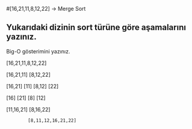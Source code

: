 #[16,21,11,8,12,22] -> Merge Sort

## Yukarıdaki dizinin sort türüne göre aşamalarını yazınız.
Big-O gösterimini yazınız.

[16,21,11,8,12,22]

[16,21,11]                     [8,12,22]

[16,21]     [11]               [8,12]     [22]

[16] [21]                     [8] [12]

[11,16,21]                     [8,16,22]         


            [8,11,12,16,21,22]
